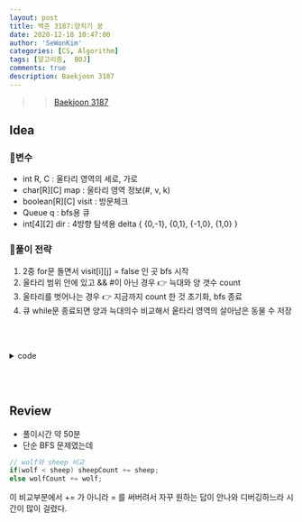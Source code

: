 ```yaml
---
layout: post
title: 백준 3187:양치기 꿍
date: 2020-12-18 10:47:00
author: 'SeWonKim'
categories: [CS, Algorithm]
tags: [알고리즘,  BOJ]
comments: true
description: Baekjoon 3187
---
```


> > [Baekjoon 3187](https://www.acmicpc.net/problem/3187)

## Idea

### 🥚변수

- int R, C : 울타리 영역의 세로, 가로
- char[R][C] map : 울타리 영역 정보(#, v, k)
- boolean[R][C] visit : 방문체크
- Queue<Point> q : bfs용 큐
- int[4][2] dir : 4방향 탐색용 delta { {0,-1}, {0,1}, {-1,0}, {1,0} }

### 🍳풀이 전략

1. 2중 for문 돌면서 visit[i][j] = false 인 곳 bfs 시작
2. 울타리 범위 안에 있고 && #이 아닌 경우 👉 늑대와 양 갯수 count
3. 울타리를 벗어나는 경우 👉 지금까지 count 한 것 초기화, bfs 종료
4. 큐 while문 종료되면 양과 늑대의수 비교해서 웉타리 영역의 살아남은 동물 수 저장

&nbsp;  
&nbsp;


<details>
<summary>code</summary>
<div markdown="1">

```java
import java.awt.Point;
import java.io.BufferedReader;
import java.io.InputStreamReader;
import java.util.LinkedList;
import java.util.Queue;
import java.util.StringTokenizer;

public class Main {

	static int R, C, wolfCount, sheepCount;
	static char[][] map;
	static int[][] dir = { {0,-1}, {0,1}, {-1,0}, {1,0} };
	public static void main(String[] args) throws Exception {
		BufferedReader br = new BufferedReader(new InputStreamReader(System.in));
		StringTokenizer st = new StringTokenizer(br.readLine(), " ");
		R = Integer.parseInt(st.nextToken());
		C = Integer.parseInt(st.nextToken());
		map = new char[R][C];
		for (int i = 0; i < R; i++) {
			String str = br.readLine();
			map[i] = str.toCharArray();
		}
		
		boolean[][] visit = new boolean[R][C];
		
		
		for (int i = 0; i < R; i++) {
			for (int j = 0; j < C; j++) {
				if(map[i][j] != '#' && !visit[i][j]) {
					bfs(i, j, visit);
				}
			}
		}
		
		System.out.println(sheepCount + " " + wolfCount);
	}
	
	private static void bfs(int r, int c, boolean[][] visit) {
		
		int wolf = 0;
		int sheep = 0;
		
		Queue<Point> q = new LinkedList<Point>();
		q.add(new Point(r, c));
		visit[r][c] = true;
		
		while(!q.isEmpty()) {
			Point now = q.poll();
			
			if(map[now.x][now.y] == 'v')	wolf++;
			if(map[now.x][now.y] == 'k')	sheep++;
			
			for (int k = 0; k < 4; k++) {
				int nr = now.x + dir[k][0];
				int nc = now.y + dir[k][1];
				
				if(nr<0 || nr>=R || nc<0 || nc>=C) return;

				if(map[nr][nc] != '#' && !visit[nr][nc]) {
					visit[nr][nc] = true;
					q.add(new Point(nr, nc));
				}				
			}
		}
		
		// wolf와 sheep 비교
		if(wolf < sheep) sheepCount += sheep;
		else wolfCount += wolf;
	}

}

```

</div>
</details>

&nbsp;  
&nbsp;

## Review

- 풀이시간 약 50분
- 단순 BFS 문제였는데 
  
```java
// wolf와 sheep 비교
if(wolf < sheep) sheepCount += sheep;
else wolfCount += wolf;
```

이 비교부분에서 += 가 아니라 = 를 써버려서 자꾸 원하는 답이 안나와 디버깅하느라 시간이 많이 걸렸다.

&nbsp;  
&nbsp;
